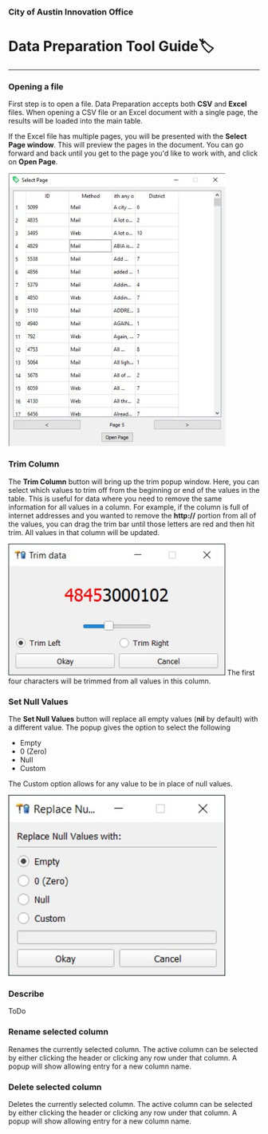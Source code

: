 ### City of Austin Innovation Office

# Data Preparation Tool Guide🏷️

---

### Opening a file

First step is to open a file. Data Preparation accepts both **CSV** and **Excel** files. When opening a CSV file or an Excel document with a single page, the results will be loaded into the main table.

If the Excel file has multiple pages, you will be presented with the **Select Page window**. This will preview the pages in the document. You can go forward and back until you get to the page you'd like to work with, and click on **Open Page**.

<img title="" src="img\selectpage.jpg" alt="IMAGE" width="435">

### Trim Column

The **Trim Column** button will bring up the trim popup window. Here, you can select which values to trim off from the beginning or end of the values in the table. This is useful for data where you need to remove the same information for all values in a column. For example, if the column is full of internet addresses and you wanted to remove the **http://** portion from all of the values, you can drag the trim bar until those letters are red and then hit trim. All values in that column will be updated. 

<img title="" src="img\trim.jpg" alt="IMAGE" width="435">
The first four characters will be trimmed from all values in this column.

### Set Null Values

The **Set Null Values** button will replace all empty values (**nil** by default) with a different value. The popup gives the option to select the following

* Empty
* 0 (Zero)
* Null
* Custom

The Custom option allows for any value to be in place of null values.

<img title="" src="img\replacenull.jpg" alt="IMAGE" width="435">

### Describe

ToDo

### Rename selected column

Renames the currently selected column. The active column can be selected by either clicking the header or clicking any row under that column. A popup will show allowing entry for a new column name.

### Delete selected column

Deletes the currently selected column. The active column can be selected by either clicking the header or clicking any row under that column. A popup will show allowing entry for a new column name.